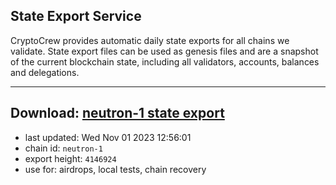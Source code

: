 ## State Export Service
CryptoCrew provides automatic daily state exports for all chains we validate. State export files can be used as genesis files and are a snapshot of the current blockchain state, including all validators, accounts, balances and delegations.

---
**Download: [neutron-1 state export](https://dl.ccvalidators.com/SERVICE/neutron/neutron-1_export_4146924.json)**
---

- last updated: Wed Nov 01 2023 12:56:01
- chain id: `neutron-1`
- export height: `4146924`
- use for: airdrops, local tests, chain recovery
